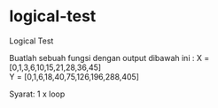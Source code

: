 # logical-test
Logical Test

Buatlah sebuah fungsi dengan output dibawah ini :
 X = [0,1,3,6,10,15,21,28,36,45]	
 Y = [0,1,6,18,40,75,126,196,288,405]

Syarat: 
1 x loop
